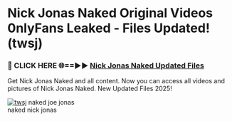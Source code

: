 # Nick Jonas Naked Original Videos 0nlyFans Leaked - Files Updated! (twsj)

<h3>🔴 CLICK HERE 🌐==►► <a href="https://tinyurl.com/up5wt9bj" rel="nofollow">Nick Jonas Naked Updated Files</a></h3>

Get Nick Jonas Naked and all content. Now you can access all videos and pictures of Nick Jonas Naked. New Updated Files 2025!

[![twsj](https://i.imgur.com/ABiUzMV.gif)](https://tinyurl.com/up5wt9bj)
naked joe jonas<br>
naked nick jonas